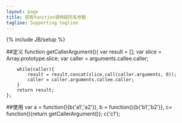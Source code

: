 ```yaml
---
layout: page
title: 获取function调用链所有参数
tagline: Supporting tagline
---
```

{% include JB/setup %}

##定义
    function getCallerArgument(){
        var result = [];
        var slice = Array.prototype.slice;
        var caller = arguments.callee.caller;
        
        while(caller){
            result = result.concat(slice.call(caller.arguments, 0));
            caller = caller.arguments.callee.caller;
        }
        return result;
    };

##使用
    var a = function(){b('a1','a2')}, 
    b = function(){b('b1','b2')},
    c= function(){return getCallerArgument()};
    c('c1');






